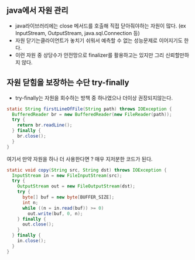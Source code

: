 ## java에서 자원 관리
  - java라이브러리에는 close 메서드를 호출해 직접 닫아줘야하는 자원이 많다. (ex InputStream, OutputStream, java.sql.Connection 등)
  - 자원 닫기는클라이언트가 놓치기 쉬워서 예측할 수 없는 성능문제로 이어지기도 한다.
  - 이런 자원 중 상당수가 안전망으로 finalizer를 활용하고는 있지만 그리 신뢰할만하지 않다.


## 자원 닫힘을 보장하는 수단 try-finally
  - try-finally는 자원을 회수하는 방책 중 하나였으나 더이상 권장되지않는다.
  ```java
  static String firstLineOfFile(String path) throws IOException {
    BufferedReader br = new BufferedReader(new FileReader(path));
    try {
      return br.readLine();
    } finally {
      br.close();
    }
  }
  ```
  여기서 만약 자원을 하나 더 사용한다면 ? 매우 지저분한 코드가 된다.
  ```java
  static void copy(String src, String dst) throws IOException {
    InputStream in = new FileInputStream(src);
    try {
      OutputStream out = new FileOutputStream(dst);
      try {
        byte[] buf = new byte[BUFFER_SIZE];
        int n;
        while ((n = in.read(buf)) >= 0)
          out.write(buf, 0, n);
      } finally {
        out.close();
      }
    } finally {
      in.close();
    }
  }
  ```
  
